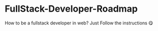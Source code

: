 # FullStack-Developer-Roadmap
How to be a fullstack developer in web? Just Follow the instructions 😋
